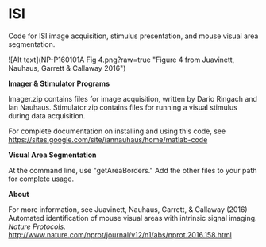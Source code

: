 # ISI
Code for ISI image acquisition, stimulus presentation, and mouse visual area segmentation.

![Alt text](NP-P160101A Fig 4.png?raw=true "Figure 4 from Juavinett, Nauhaus, Garrett & Callaway 2016")


**Imager & Stimulator Programs**

Imager.zip contains files for image acquisition, written by Dario Ringach and Ian Nauhaus.
Stimulator.zip contains files for running a visual stimulus during data acquisition.

For complete documentation on installing and using this code, see https://sites.google.com/site/iannauhaus/home/matlab-code

**Visual Area Segmentation**

At the command line, use "getAreaBorders." Add the other files to your path for complete usage.

**About**

For more information, see Juavinett, Nauhaus, Garrett, & Callaway (2016) Automated identification of mouse visual areas with intrinsic signal imaging. <i>Nature Protocols.</i> http://www.nature.com/nprot/journal/v12/n1/abs/nprot.2016.158.html
